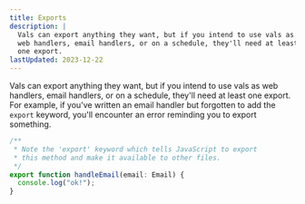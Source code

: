 ```yaml
---
title: Exports
description: |
  Vals can export anything they want, but if you intend to use vals as
  web handlers, email handlers, or on a schedule, they'll need at least
  one export.
lastUpdated: 2023-12-22
---
```



Vals can export anything they want, but if you intend to use vals as
web handlers, email handlers, or on a schedule, they'll need at least
one export. For example, if you've written an email handler but forgotten
to add the `export` keyword, you'll encounter an error reminding you to
export something.

```ts title="Example" val
/**
 * Note the 'export' keyword which tells JavaScript to export
 * this method and make it available to other files.
 */
export function handleEmail(email: Email) {
  console.log("ok!");
}
```
